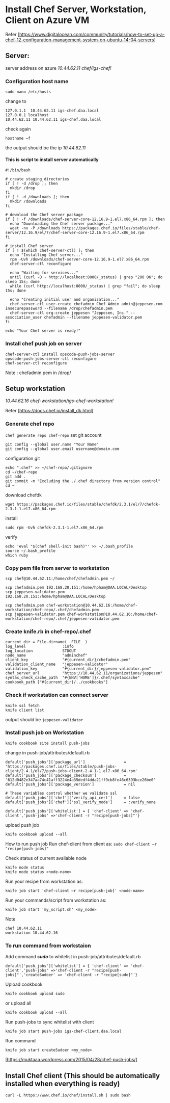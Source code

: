 # Install Chef Server, Workstation, Client on Azure VM
Refer [https://www.digitalocean.com/community/tutorials/how-to-set-up-a-chef-12-configuration-management-system-on-ubuntu-14-04-servers]

## Server: 
server address on azure 
_10.44.62.11 chef/igs-chef!_


### Configuration  host name
```sudo nano /etc/hosts```

change to
```
127.0.1.1  10.44.62.11 igs-chef.daa.local
127.0.0.1 localhost
10.44.62.11 10.44.62.11 igs-chef.daa.local
```
check again

```hostname –f```

the output should be the ip _10.44.62.11_

#### This is script to install server automatically 

```
#!/bin/bash

# create staging directories
if [ ! -d /drop ]; then
  mkdir /drop
fi
if [ ! -d /downloads ]; then
  mkdir /downloads
fi

# download the Chef server package
if [ ! -f /downloads/chef-server-core-12.16.9-1.el7.x86_64.rpm ]; then
  echo "Downloading the Chef server package..."
  wget -nv -P /downloads https://packages.chef.io/files/stable/chef-server/12.16.9/el/7/chef-server-core-12.16.9-1.el7.x86_64.rpm
fi

# install Chef server
if [ ! $(which chef-server-ctl) ]; then
  echo "Installing Chef server..."
  rpm -Uvh /downloads/chef-server-core-12.16.9-1.el7.x86_64.rpm
  chef-server-ctl reconfigure

  echo "Waiting for services..."
  until (curl -D - http://localhost:8000/_status) | grep "200 OK"; do sleep 15s; done
  while (curl http://localhost:8000/_status) | grep "fail"; do sleep 15s; done

  echo "Creating initial user and organization..."
  chef-server-ctl user-create chefadmin Chef Admin admin@jeppesen.com insecurepassword --filename /drop/chefadmin.pem
  chef-server-ctl org-create jeppesen "Jeppesen, Inc." --association_user chefadmin --filename jeppesen-validator.pem
fi

echo "Your Chef server is ready!"
```

### Install chef push job on server
```
chef-server-ctl install opscode-push-jobs-server
opscode-push-jobs-server-ctl reconfigure
chef-server-ctl reconfigure
```

Note : chefadmin.pem in /drop/

## Setup workstation 
_10.44.62.16 chef-workstation/igs-chef-workstation!_

Refer [https://docs.chef.io/install_dk.html]

### Generate chef repo
```chef generate repo chef-repo```
set git account
```
git config --global user.name "Your Name"
git config --global user.email username@domain.com
```
configuration git
```
echo ".chef" >> ~/chef-repo/.gitignore
cd ~/chef-repo
git add .
git commit -m "Excluding the ./.chef directory from version control"
cd ~
```
download chefdk

```wget https://packages.chef.io/files/stable/chefdk/2.3.1/el/7/chefdk-2.3.1-1.el7.x86_64.rpm```

install

```sudo rpm -Uvh chefdk-2.3.1-1.el7.x86_64.rpm```

verify

```chef verify
echo 'eval "$(chef shell-init bash)"' >> ~/.bash_profile
source ~/.bash_profile
which ruby
```

### Copy pem file from server to workstation

```scp chef@10.44.62.11:/home/chef/jeppesen-validator.pem ~/
scp chef@10.44.62.11:/home/chef/chefadmin.pem ~/

scp chefadmin.pem 192.168.20.151:/home/hpham@DAA.LOCAL/Desktop
scp jeppesen-validator.pem 192.168.20.151:/home/hpham@DAA.LOCAL/Desktop

scp chefadmin.pem chef-workstation@10.44.62.16:/home/chef-workstation/chef-repo/.chef/chefadmin.pem
scp jeppesen-validator.pem chef-workstation@10.44.62.16:/home/chef-workstation/chef-repo/.chef/jeppesen-validator.pem
```


### Create knife.rb in chef-repo/.chef
```
current_dir = File.dirname(__FILE__)
log_level                :info
log_location             STDOUT
node_name                "adminchef"
client_key               "#{current_dir}/chefadmin.pem"
validation_client_name   "jeppesen-validator"
validation_key           "#{current_dir}/jeppesen-validator.pem"
chef_server_url          "https://10.44.62.11/organizations/jeppesen"
syntax_check_cache_path  "#{ENV['HOME']}/.chef/syntaxcache"
cookbook_path ["#{current_dir}/../cookbooks"]
```

### Check if workstation can connect server
```cd ~/chef-repo
knife ssl fetch
knife client list
```

output should be ```jeppesen-validator```

### Install push job on Workstation
```chef gem install knife-push
knife cookbook site install push-jobs
```

change in push-job/attributes/default.rb
```
default['push_jobs']['package_url']                 = 'https://packages.chef.io/files/stable/push-jobs-client/2.4.1/el/7/push-jobs-client-2.4.1-1.el7.x86_64.rpm'
default['push_jobs']['package_checksum']            = '612d0482e347aa74c41aff3224e4a35dedf4dda21ff9cb8fe46c6393bce26be0'
default['push_jobs']['package_version']             = nil

# These variables control whether we validate ssl
default['push_jobs']['chef']['verify_api_cert']     = false
default['push_jobs']['chef']['ssl_verify_mode']     = :verify_none

default['push_jobs']['whitelist'] = { 'chef-client' => 'chef-client','push-jobs' =>'chef-client -r "recipe[push-jobs]"'}
```

upload push job

```
knife cookbook upload --all
```

How to run push job
Run chef-client from client as:
```sudo chef-client –r "recipe[push-jobs]"```

Check status of current available node 
```
knife node status
knife node status <node-name>
```
Run your recipe from workstation as:

```knife job start 'chef-client –r recipe[push-job]' <node-name>```

Run your commands/script from workstation as:

```knife job start 'my_script.sh' <my_node>```

Note
```jmeter 10.44.62.15
chef 10.44.62.11
workstation 10.44.62.16
```

### To run command from workstaion 
Add command ***sudo*** to whitelist in push-job/attributes/default.rb

```default['push_jobs']['whitelist'] = { 'chef-client' => 'chef-client','push-jobs' =>'chef-client -r "recipe[push-jobs]"','createSudoer' => 'chef-client -r "recipe[sudo]"'}```

Upload cookbook

```knife cookbook upload sudo```

or upload all

```knife cookbook upload --all```

Run push-jobs to sync whitelist with client

```knife job start push-jobs igs-chef-client.daa.local ```
          
Run command

```knife job start createSudoer <my_node>```

          
[https://muktaaa.wordpress.com/2015/04/28/chef-push-jobs/]


## Install Chef client (This should be automatically installed when everything is ready)
```curl -L https://www.chef.io/chef/install.sh | sudo bash```

